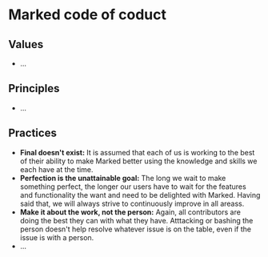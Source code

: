 # Marked code of coduct

## Values

- ...

## Principles

- ...

## Practices

- **Final doesn't exist:** It is assumed that each of us is working to the best of their ability to make Marked better using the knowledge and skills we each have at the time.
- **Perfection is the unattainable goal:** The long we wait to make something perfect, the longer our users have to wait for the features and functionality the want and need to be delighted with Marked. Having said that, we will always strive to continuously improve in all areass.
- **Make it about the work, not the person:** Again, all contributors are doing the best they can with what they have. Atttacking or bashing the person doesn't help resolve whatever issue is on the table, even if the issue is with a person.
- ...